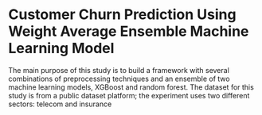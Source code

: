 # Customer Churn Prediction Using Weight Average Ensemble Machine Learning Model
 The main purpose of this study is to build a framework with several combinations of preprocessing techniques and an ensemble of two machine learning models, XGBoost and random forest. The dataset for this study is from a public dataset platform; the experiment uses two different sectors: telecom and insurance
